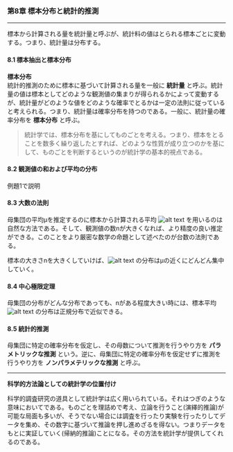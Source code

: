 ### 第8章 標本分布と統計的推測
---

標本から計算される量を統計量と呼ぶが、統計料の値はとられる標本ごとに変動する。つまり、統計量は分布する。

#### 8.1 標本抽出と標本分布
**標本分布**  
統計的推測のために標本に基づいて計算される量を一般に **統計量** と呼ぶ。統計量の値は標本としてどのような観測値の集まりが得られるかによって変動するが、統計量がどのような値をどのような確率でとるかは一定の法則に従っていると考えられる。つまり、統計量は確率分布を持つのである。一般に、統計量の確率分布を **標本分布** と呼ぶ。  

> 統計学では、標本分布を基にしてものごとを考える。つまり、標本をとることを数多く繰り返したとすれば、どのような性質が成り立つのかを基にして、ものごとを判断するというのが統計学の基本的視点である。  

#### 8.2 観測値の和および平均の分布

例題1で説明

#### 8.3 大数の法則

母集団の平均μを推定するのに標本から計算される平均 ![alt text](http://chart.apis.google.com/chart?cht=tx&chl=\\overline{x}) を用いるのは自然な方法である。そして、観測値の数nが大きくなれば、より精度の良い推定ができる。このことをより厳密な数学の命題として述べたのが台数の法則である。

標本の大きさnを大きくしていけば、![alt text](http://chart.apis.google.com/chart?cht=tx&chl=\\overline{x}) の分布はμの近くにどんどん集中していく。

#### 8.4 中心極限定理

母集団の分布がどんな分布であっても、nがある程度大きい時には、標本平均 ![alt text](http://chart.apis.google.com/chart?cht=tx&chl=\\overline{x}) の分布は正規分布で近似できる。

#### 8.5 統計的推測

母集団に特定の確率分布を仮定し、その母数について推測を行うやり方を **パラメトリックな推測** という。逆に、母集団に特定の確率分布を仮定せずに推測を行うやり方を **ノンパラメテリックな推測** と呼ぶ。


---
**科学的方法論としての統計学の位置付け**

科学的調査研究の道具として統計学は広く用いられている。それはつぎのような意味においてである。ものごとを理詰めで考え、立論を行うこと(演繹的推論)が可能な局面も多いが、そうでない場合には調査を行ったり実験を行ったりしてデータを集め、その数字に基づいて推論を押し進めざるを得ない。つまりデータをもとに実証していく(帰納的推論)ことになる。その方法を統計学が提供してくれるのである。
